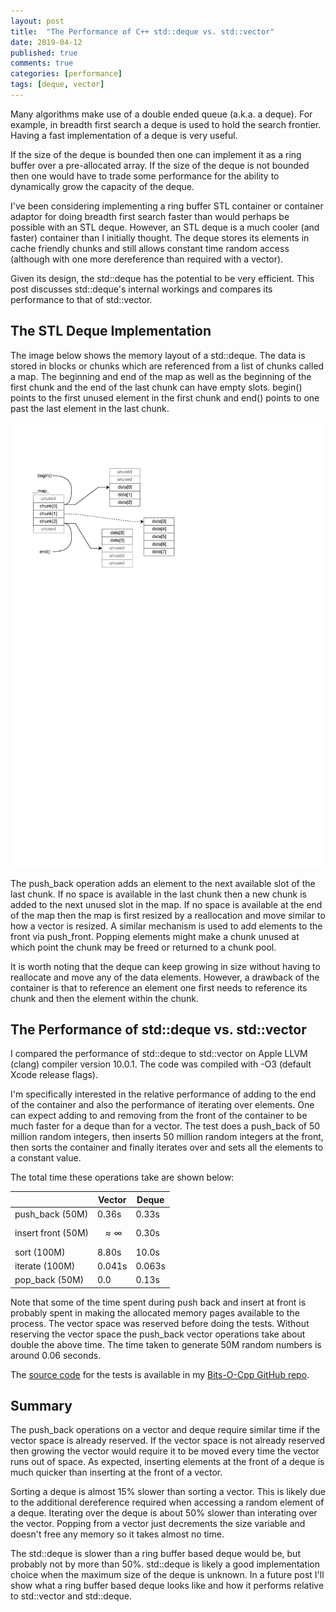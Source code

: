 ```yaml
---
layout: post
title:  "The Performance of C++ std::deque vs. std::vector"
date: 2019-04-12
published: true
comments: true
categories: [performance]
tags: [deque, vector]
---
```


Many algorithms make use of a double ended queue (a.k.a. a deque). For example, in breadth first search a deque is used to hold the search frontier. Having a fast implementation of a deque is very useful. 

If the size of the deque is bounded then one can implement it as a ring buffer over a pre-allocated array. If the size of the deque is not bounded then one would have to trade some performance for the ability to dynamically grow the capacity of the deque.

<script src='https://cdnjs.cloudflare.com/ajax/libs/mathjax/2.7.5/latest.js?config=TeX-MML-AM_CHTML' async></script>

I've been considering implementing a ring buffer STL container or container adaptor for doing breadth first search faster than would perhaps be possible with an STL deque. However, an STL deque is a much cooler (and faster) container than I initially thought. The deque stores its elements in cache friendly chunks and still allows constant time random access (although with one more dereference than required with a vector). 

Given its design, the std::deque has the potential to be very efficient. This post discusses std::deque's internal workings and compares its performance to that of std::vector.

## The STL Deque Implementation
The image below shows the memory layout of a std::deque. The data is stored in blocks or chunks which are referenced from a list of chunks called a map. The beginning and end of the map as well as the beginning of the first chunk and the end of the last chunk can have empty slots. begin() points to the first unused element in the first chunk and end() points to one past the last element in the last chunk.

<img src="/assets/images/deque.pdf" width="600" />

The push_back operation adds an element to the next available slot of the last chunk. If no space is available in the last chunk then a new chunk is added to the next unused slot in the map. If no space is available at the end of the map then the map is first resized by a reallocation and move similar to how a vector is resized. A similar mechanism is used to add elements to the front via push_front. Popping elements might make a chunk unused at which point the chunk may be freed or returned to a chunk pool. 

It is worth noting that the deque can keep growing in size without having to reallocate and move any of the data elements. However, a drawback of the container is that to reference an element one first needs to reference its chunk and then the element within the chunk.

## The Performance of std::deque vs. std::vector
I compared the performance of std::deque to std::vector on Apple LLVM (clang) compiler version 10.0.1. The code was compiled with -O3 (default Xcode release flags). 

I'm specifically interested in the relative performance of adding to the end of the container and also the performance of iterating over elements. One can expect adding to and removing from the front of the container to be much faster for a deque than for a vector. The test does a push_back of 50 million random integers, then inserts 50 million random integers at the front, then sorts the container and finally iterates over and sets all the elements to a constant value. 

The total time these operations take are shown below:

|                    |  Vector    |  Deque   |
|--------------------|------------|----------|
| push_back (50M)    | 0.36s      | 0.33s    |
| insert front (50M) | $$\approx \infty$$ | 0.30s    |
| sort (100M)        | 8.80s      | 10.0s    |
| iterate (100M)     | 0.041s     | 0.063s   |
| pop_back (50M)     | 0.0        | 0.13s    |

Note that some of the time spent during push back and insert at front is probably spent in making the allocated memory pages available to the process. The vector space was reserved before doing the tests. Without reserving the vector space the push_back vector operations take about double the above time. The time taken to generate 50M random numbers is around 0.06 seconds.

The [source code](https://github.com/bduvenhage/Bits-O-Cpp/blob/master/containers/main.cpp) for the tests is available in my [Bits-O-Cpp GitHub repo](https://github.com/bduvenhage/Bits-O-Cpp).

## Summary
The push_back operations on a vector and deque require similar time if the vector space is already reserved. If the vector space is not already reserved then growing the vector would require it to be moved every time the vector runs out of space. As expected, inserting elements at the front of a deque is much quicker than inserting at the front of a vector.

Sorting a deque is almost 15% slower than sorting a vector. This is likely due to the additional dereference required when accessing a random element of a deque. Iterating over the deque is about 50% slower than interating over the vector. Popping from a vector just decrements the size variable and doesn't free any memory so it takes almost no time.

The std::deque is slower than a ring buffer based deque would be, but probably not by more than 50%. std::deque is likely a good implementation choice when the maximum size of the deque is unknown. In a future post I'll show what a ring buffer based deque looks like and how it performs relative to std::vector and std::deque.
